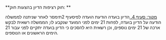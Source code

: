 **חוק רציפות הדיון בהצעות חוק: **

[מקור: סעיף 4. ](https://he.wikisource.org/wiki/חוק_רציפות_הדיון_בהצעות_חוק#סעיף_4)
הדיון בועדה
הודעת הועדה לפיסעיף 2תימסר לאחר שניתנה לממשלה הודעה על הדיון בועדה, לפחות 21 ימים לפני המועד שנקבע לו; הממשלה רשאית לבקש ארכה של 21 ימים נוספים, וכן רשאית היא להסכים כי הדיון בועדה יתקיים לפני עבור 21 הימים הראשונים או הנוספים.